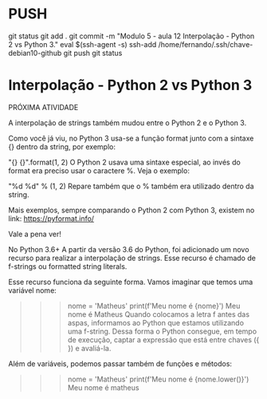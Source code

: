



# ###################################################################################################################################################################
# ###################################################################################################################################################################
# PUSH

git status
git add .
git commit -m "Modulo 5 - aula 12 Interpolação - Python 2 vs Python 3."
eval $(ssh-agent -s)
ssh-add /home/fernando/.ssh/chave-debian10-github
git push
git status



# ###################################################################################################################################################################
# ###################################################################################################################################################################
#  Interpolação - Python 2 vs Python 3
PRÓXIMA ATIVIDADE

A interpolação de strings também mudou entre o Python 2 e o Python 3.

Como você já viu, no Python 3 usa-se a função format junto com a sintaxe {} dentro da string, por exemplo:

"{} {}".format(1, 2)
O Python 2 usava uma sintaxe especial, ao invés do format era preciso usar o caractere %. Veja o exemplo:

"%d %d" % (1, 2)
Repare também que o % também era utilizado dentro da string.

Mais exemplos, sempre comparando o Python 2 com Python 3, existem no link: https://pyformat.info/

Vale a pena ver!

No Python 3.6+
A partir da versão 3.6 do Python, foi adicionado um novo recurso para realizar a interpolação de strings. Esse recurso é chamado de f-strings ou formatted string literals.

Esse recurso funciona da seguinte forma. Vamos imaginar que temos uma variável nome:

>>> nome = 'Matheus'
>>> print(f'Meu nome é {nome}')
Meu nome é Matheus
Quando colocamos a letra f antes das aspas, informamos ao Python que estamos utilizando uma f-string. Dessa forma o Python consegue, em tempo de execução, captar a expressão que está entre chaves ({ }) e avaliá-la.

Além de variáveis, podemos passar também de funções e métodos:

>>> nome = 'Matheus'
>>> print(f'Meu nome é {nome.lower()}')
Meu nome é matheus